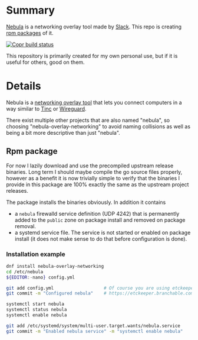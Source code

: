 # Summary

[Nebula](https://nebula.defined.net/docs/) is a networking overlay tool
made by [Slack](https://github.com/slackhq/nebula). This repo is creating
[rpm packages](https://copr.fedorainfracloud.org/coprs/hlovdal/nebula-overlay-networking/)
of it.

[![Copr build status](https://copr.fedorainfracloud.org/coprs/hlovdal/nebula-overlay-networking/package/nebula-overlay-networking/status_image/last_build.png)](https://copr.fedorainfracloud.org/coprs/hlovdal/nebula-overlay-networking/package/nebula-overlay-networking/)

This repository is primarily created for my own personal use, but if it is
useful for others, good on them.

# Details

Nebula is a [networking overlay tool](https://slack.engineering/introducing-nebula-the-open-source-global-overlay-network-from-slack/)
that lets you connect computers in a way similar to [Tinc](https://www.tinc-vpn.org/)
or [Wireguard](https://www.wireguard.com/).

There exist multiple other projects that are also named "nebula", so choosing
"nebula-overlay-networking" to avoid naming collisions as well as being a bit
more descriptive than just "nebula".

## Rpm package

For now I lazily download and use the precompiled upstream release binaries.
Long term I should maybe compile the go source files properly, however as a
benefit it is now trivially simple to verify that the binaries I provide in
this package are 100% exactly the same as the upstream project releases.

The package installs the binaries obviously. In addition it contains

- a `nebula` firewalld service definition (UDP 4242) that is permanently added
to the `public` zone on package install and removed on package removal.
- a systemd service file. The service is not started or enabled on package
install (it does not make sense to do that before configuration is done).

### Installation example

```bash
dnf install nebula-overlay-networking
cd /etc/nebula
${EDITOR:-nano} config.yml

git add config.yml                   # Of course you are using etckeeper, right?
git commit -m "Configured nebula"    # https://etckeeper.branchable.com/

systemctl start nebula
systemctl status nebula
systemctl enable nebula

git add /etc/systemd/system/multi-user.target.wants/nebula.service
git commit -m "Enabled nebula service" -m "systemctl enable nebula"
```

